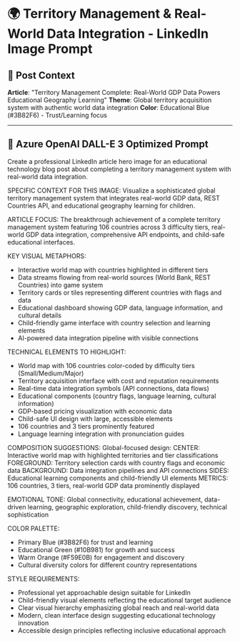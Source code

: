 # 🌍 Territory Management & Real-World Data Integration - LinkedIn Image Prompt

## 🎯 Post Context

**Article**: "Territory Management Complete: Real-World GDP Data Powers Educational Geography Learning"
**Theme**: Global territory acquisition system with authentic world data integration
**Color**: Educational Blue (#3B82F6) - Trust/Learning focus

---

## 📝 Azure OpenAI DALL-E 3 Optimized Prompt

Create a professional LinkedIn article hero image for an educational technology blog post about completing a territory management system with real-world data integration.

SPECIFIC CONTEXT FOR THIS IMAGE:
Visualize a sophisticated global territory management system that integrates real-world GDP data, REST Countries API, and educational geography learning for children.

ARTICLE FOCUS:
The breakthrough achievement of a complete territory management system featuring 106 countries across 3 difficulty tiers, real-world GDP data integration, comprehensive API endpoints, and child-safe educational interfaces.

KEY VISUAL METAPHORS:

- Interactive world map with countries highlighted in different tiers
- Data streams flowing from real-world sources (World Bank, REST Countries) into game system
- Territory cards or tiles representing different countries with flags and data
- Educational dashboard showing GDP data, language information, and cultural details
- Child-friendly game interface with country selection and learning elements
- AI-powered data integration pipeline with visible connections

TECHNICAL ELEMENTS TO HIGHLIGHT:

- World map with 106 countries color-coded by difficulty tiers (Small/Medium/Major)
- Territory acquisition interface with cost and reputation requirements
- Real-time data integration symbols (API connections, data flows)
- Educational components (country flags, language learning, cultural information)
- GDP-based pricing visualization with economic data
- Child-safe UI design with large, accessible elements
- 106 countries and 3 tiers prominently featured
- Language learning integration with pronunciation guides

COMPOSITION SUGGESTIONS:
Global-focused design:
CENTER: Interactive world map with highlighted territories and tier classifications
FOREGROUND: Territory selection cards with country flags and economic data
BACKGROUND: Data integration pipelines and API connections
SIDES: Educational learning components and child-friendly UI elements
METRICS: 106 countries, 3 tiers, real-world GDP data prominently displayed

EMOTIONAL TONE:
Global connectivity, educational achievement, data-driven learning, geographic exploration, child-friendly discovery, technical sophistication

COLOR PALETTE:

- Primary Blue (#3B82F6) for trust and learning
- Educational Green (#10B981) for growth and success
- Warm Orange (#F59E0B) for engagement and discovery
- Cultural diversity colors for different country representations

STYLE REQUIREMENTS:

- Professional yet approachable design suitable for LinkedIn
- Child-friendly visual elements reflecting the educational target audience
- Clear visual hierarchy emphasizing global reach and real-world data
- Modern, clean interface design suggesting educational technology innovation
- Accessible design principles reflecting inclusive educational approach

